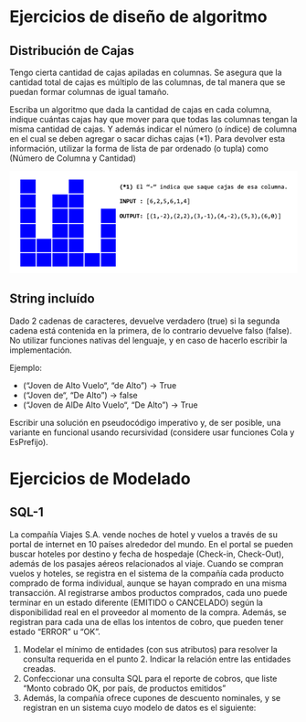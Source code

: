 # Ejercicios de diseño de algoritmo

## Distribución de Cajas 

Tengo cierta cantidad de cajas apiladas en columnas. Se asegura que la cantidad total de cajas es múltiplo de las columnas, de tal manera que se puedan formar columnas de igual tamaño.

Escriba un algoritmo que dada la cantidad de cajas en cada columna, indique cuántas cajas hay que mover para que todas las columnas tengan la misma cantidad de cajas.
Y además indicar el número (o índice) de columna en el cual se deben agregar o sacar dichas cajas (*1).
Para devolver esta información, utilizar la forma de lista de par ordenado (o tupla) como (Número de Columna y Cantidad)

![DistribucionDeCajas](img/DistribucionDeCajas.png)

## String incluído
Dado 2 cadenas de caracteres, devuelve verdadero (true) si la segunda cadena está contenida en la primera, de lo contrario devuelve falso (false).
No utilizar funciones nativas del lenguaje, y en caso de hacerlo escribir la implementación.

Ejemplo: 
- (“Joven de Alto Vuelo“, “de Alto”) -> True
- (“Joven de“, “De Alto”) -> false
- (“Joven de AlDe Alto Vuelo“, “De Alto”) -> True

Escribir una solución en pseudocódigo imperativo y, de ser posible, una variante en funcional usando recursividad (considere usar funciones Cola y EsPrefijo).

# Ejercicios de Modelado

## SQL-1

La compañía Viajes S.A. vende noches de hotel y vuelos a través de su portal de internet en 10 países alrededor del mundo.
En el portal se pueden buscar hoteles por destino y fecha de hospedaje (Check-in, Check-Out), además de los pasajes aéreos relacionados al viaje.
Cuando se compran vuelos y hoteles, se registra en el sistema de la compañía cada producto comprado de forma individual, aunque se hayan comprado en una misma transacción.
Al registrarse ambos productos comprados, cada uno puede terminar en un estado diferente (EMITIDO o CANCELADO) según la disponibilidad real en el proveedor al momento de la compra.
Además, se registran para cada una de ellas los intentos de cobro, que pueden tener estado “ERROR” u “OK”.
1. Modelar el mínimo de entidades (con sus atributos) para resolver la consulta requerida en el punto 2. Indicar la relación entre las entidades creadas.
2. Confeccionar una consulta SQL para el reporte de cobros, que liste “Monto cobrado OK, por país, de productos emitidos”
3. Además, la compañía ofrece cupones de descuento nominales, y se registran en un sistema cuyo modelo de datos es el siguiente:

